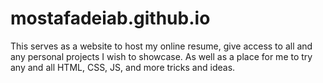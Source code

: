 # mostafadeiab.github.io

This serves as a website to host my online resume, give access to all and any personal projects I wish to showcase. As well as a place for me to try any and all HTML, CSS, JS, and more tricks and ideas.